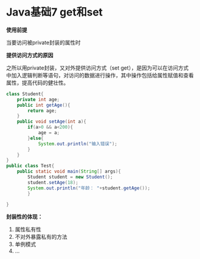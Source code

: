 # Java基础7 get和set

**使用前提**

当要访问被private封装的属性时

**提供访问方式的原因**

之所以用private封装，又对外提供访问方式（set get），是因为可以在访问方式中加入逻辑判断等语句，对访问的数据进行操作，其中操作包括给属性赋值和查看属性，提高代码的健壮性。

```java
class Student{
    private int age;
    public int getAge(){
		return age;
    }
    public void setAge(int a){
        if(a>0 && a<200){
            age = a;
        }else{
			System.out.println("输入错误");
        }
    }
}
public class Test{
	public static void main(String[] args){
		Student student = new Student();
		student.setAge(18);
		System.out.println("年龄： "+student.getAge());
        }
    
}
```

**封装性的体现：**

1. 属性私有性
2. 不对外暴露私有的方法
3. 单例模式
4. ...